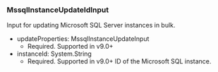 ### MssqlInstanceUpdateIdInput
Input for updating Microsoft SQL Server instances in bulk.

- updateProperties: MssqlInstanceUpdateInput
  - Required. Supported in v9.0+
- instanceId: System.String
  - Required. Supported in v9.0+
ID of the Microsoft SQL instance.
